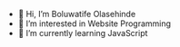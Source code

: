 - 👋 Hi, I’m Boluwatife Olasehinde
- 👀 I’m interested in Website Programming
- 🌱 I’m currently learning JavaScript


<!---
Boluwatife21/Boluwatife21 is a ✨ special ✨ repository because its `README.md` (this file) appears on your GitHub profile.
You can click the Preview link to take a look at your changes.
--->
